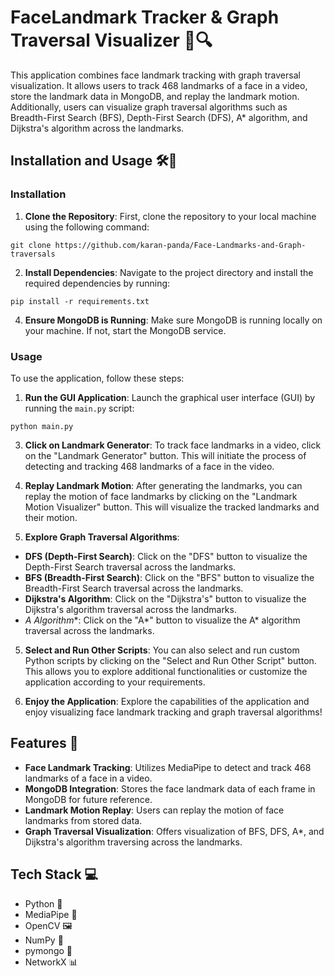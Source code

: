 # FaceLandmark Tracker & Graph Traversal Visualizer 🎯🔍

This application combines face landmark tracking with graph traversal visualization. It allows users to track 468 landmarks of a face in a video, store the landmark data in MongoDB, and replay the landmark motion. Additionally, users can visualize graph traversal algorithms such as Breadth-First Search (BFS), Depth-First Search (DFS), A* algorithm, and Dijkstra's algorithm across the landmarks.

## Installation and Usage 🛠️📝

### Installation

1. **Clone the Repository**: First, clone the repository to your local machine using the following command:

```
git clone https://github.com/karan-panda/Face-Landmarks-and-Graph-traversals
```

2. **Install Dependencies**: Navigate to the project directory and install the required dependencies by running:
```
pip install -r requirements.txt
```

4. **Ensure MongoDB is Running**: Make sure MongoDB is running locally on your machine. If not, start the MongoDB service.

### Usage

To use the application, follow these steps:

1. **Run the GUI Application**: Launch the graphical user interface (GUI) by running the `main.py` script:
```
python main.py
```

3. **Click on Landmark Generator**: To track face landmarks in a video, click on the "Landmark Generator" button. This will initiate the process of detecting and tracking 468 landmarks of a face in the video.

4. **Replay Landmark Motion**: After generating the landmarks, you can replay the motion of face landmarks by clicking on the "Landmark Motion Visualizer" button. This will visualize the tracked landmarks and their motion.

5. **Explore Graph Traversal Algorithms**:
 - **DFS (Depth-First Search)**: Click on the "DFS" button to visualize the Depth-First Search traversal across the landmarks.
 - **BFS (Breadth-First Search)**: Click on the "BFS" button to visualize the Breadth-First Search traversal across the landmarks.
 - **Dijkstra's Algorithm**: Click on the "Dijkstra's" button to visualize the Dijkstra's algorithm traversal across the landmarks.
 - **A* Algorithm**: Click on the "A*" button to visualize the A* algorithm traversal across the landmarks.

5. **Select and Run Other Scripts**: You can also select and run custom Python scripts by clicking on the "Select and Run Other Script" button. This allows you to explore additional functionalities or customize the application according to your requirements.

6. **Enjoy the Application**: Explore the capabilities of the application and enjoy visualizing face landmark tracking and graph traversal algorithms!

## Features 🚀

- **Face Landmark Tracking**: Utilizes MediaPipe to detect and track 468 landmarks of a face in a video.
- **MongoDB Integration**: Stores the face landmark data of each frame in MongoDB for future reference.
- **Landmark Motion Replay**: Users can replay the motion of face landmarks from stored data.
- **Graph Traversal Visualization**: Offers visualization of BFS, DFS, A*, and Dijkstra's algorithm traversing across the landmarks.

## Tech Stack 💻

- Python 🐍
- MediaPipe 🎥
- OpenCV 🖼️
- NumPy 🔢
- pymongo 📁
- NetworkX 📊
